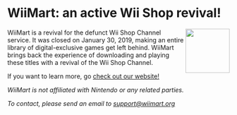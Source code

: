 # WiiMart: an active Wii Shop revival!

<img src="https://wiimart.github.io/media/branding-bag-no-bg.png" width="100" height="100" align="right" />

WiiMart is a revival for the defunct Wii Shop Channel service. It was closed on January 30, 2019, making an entire library of digital-exclusive games get left behind. WiiMart brings back the experience of downloading and playing these titles with a revival of the Wii Shop Channel.

If you want to learn more, go [check out our website!](https://wiimart.org)

*WiiMart is not affiliated with Nintendo or any related parties.*

*To contact, please send an email to support@wiimart.org*
